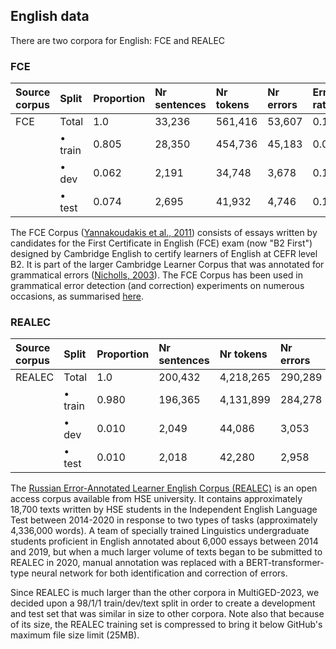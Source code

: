 ## English data

There are two corpora for English: FCE and REALEC

### FCE

| Source corpus |  Split                 | Proportion | Nr sentences | Nr tokens | Nr errors | Error rate |
|:--------------|:-----------------------|:-----------|:-------------|:----------|:----------|:-----------|
| FCE           | Total                  | 1.0        | 33,236       |561,416    | 53,607    | 0.101      |
|               | • train                | 0.805      | 28,350       |454,736    | 45,183    | 0.099      |
|               | • dev                  | 0.062      | 2,191        |34,748     | 3,678     | 0.106      |
|               | • test                 | 0.074      | 2,695        |41,932     | 4,746     | 0.113      |

The FCE Corpus ([Yannakoudakis et al., 2011](https://aclanthology.org/P11-1019/)) consists of essays written by candidates for the First Certificate in English (FCE) exam (now "B2 First") designed by Cambridge English to certify learners of English at CEFR level B2. It is part of the larger Cambridge Learner Corpus that was annotated for grammatical errors ([Nicholls, 2003](https://www.academia.edu/download/43303478/CL2003_Nicholls.pdf)). The FCE Corpus has been used in grammatical error detection (and correction) experiments on numerous occasions, as summarised [here](https://paperswithcode.com/dataset/fce).

### REALEC

| Source corpus |  Split                    | Proportion | Nr sentences | Nr tokens | Nr errors | Error rate |
|:--------------|:--------------------------|:-----------|:-------------|:----------|:----------|:-----------|
| REALEC        | Total                     | 1.0        | 200,432      | 4,218,265  | 290,289   | 0.069      |
|               | • train                   | 0.980      | 196,365      | 4,131,899  | 284,278   | 0.069      |
|               | • dev                     | 0.010      | 2,049       | 44,086    | 3,053    | 0.069      |
|               | • test                    | 0.010      | 2,018       | 42,280    | 2,958    | 0.070      |

The [Russian Error-Annotated Learner English Corpus (REALEC)](https://realec.org/index.xhtml#/exam/) is an open access corpus available from HSE university. It contains approximately 18,700 texts written by HSE students in the Independent English Language Test between 2014-2020 in response to two types of tasks (approximately 4,336,000 words). A team of specially trained Linguistics undergraduate students proficient in English annotated about 6,000 essays between 2014 and 2019, but when a much larger volume of texts began to be submitted to REALEC in 2020, manual annotation was replaced with a BERT-transformer-type neural network for both identification and correction of errors.

Since REALEC is much larger than the other corpora in MultiGED-2023, we decided upon a 98/1/1 train/dev/text split in order to create a development and test set that was similar in size to other corpora. Note also that because of its size, the REALEC training set is compressed to bring it below GitHub's maximum file size limit (25MB). 


